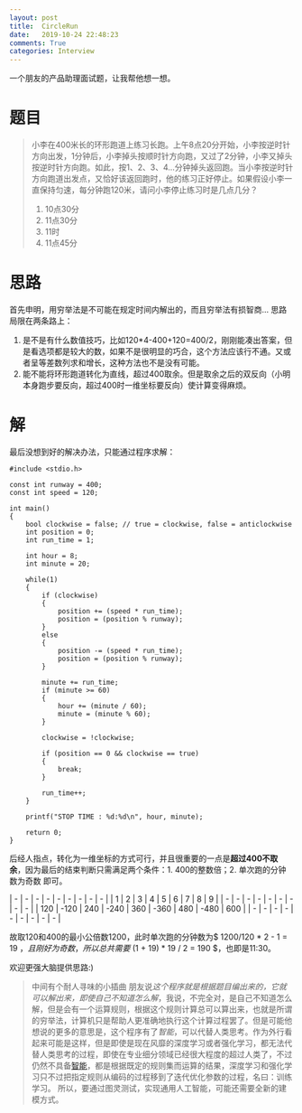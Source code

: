 ```yaml
---
layout: post
title:  CircleRun
date:   2019-10-24 22:48:23
comments: True
categories: Interview
---
```


一个朋友的产品助理面试题，让我帮他想一想。

# 题目
> 小李在400米长的环形跑道上练习长跑。上午8点20分开始，小李按逆时针方向出发，1分钟后，小李掉头按顺时针方向跑，又过了2分钟，小李又掉头按逆时针方向跑。如此，按1、2、3、4...分钟掉头返回跑。当小李按逆时针方向跑道出发点，又恰好该返回跑时，他的练习正好停止。如果假设小李一直保持匀速，每分钟跑120米，请问小李停止练习时是几点几分？
> 1. 10点30分
> 2. 11点30分
> 3. 11时
> 4. 11点45分

# 思路
首先申明，用穷举法是不可能在规定时间内解出的，而且穷举法有损智商...
思路局限在两条路上：
1. 是不是有什么数值技巧，比如120*4-400+120=400/2，刚刚能凑出答案，但是看选项都是较大的数，如果不是很明显的巧合，这个方法应该行不通。又或者呈等差数列求和增长，这种方法也不是没有可能。
2. 能不能将环形跑道转化为直线，超过400取余。但是取余之后的双反向（小明本身跑步要反向，超过400时一维坐标要反向）使计算变得麻烦。

# 解
最后没想到好的解决办法，只能通过程序求解：
```
#include <stdio.h>

const int runway = 400;
const int speed = 120;

int main()
{
    bool clockwise = false; // true = clockwise, false = anticlockwise
    int position = 0;
    int run_time = 1;

    int hour = 8;
    int minute = 20;

    while(1)
    {
        if (clockwise)
        {
            position += (speed * run_time);
            position = (position % runway);
        }
        else
        {
            position -= (speed * run_time);
            position = (position % runway);
        }

        minute += run_time;
        if (minute >= 60)
        {
            hour += (minute / 60);
            minute = (minute % 60);
        }

        clockwise = !clockwise;

        if (position == 0 && clockwise == true)
        {
            break;
        }

        run_time++;
    }

    printf("STOP TIME : %d:%d\n", hour, minute);

    return 0;
}
```

后经人指点，转化为一维坐标的方式可行，并且很重要的一点是**超过400不取余**，因为最后的结束判断只需满足两个条件：1. 400的整数倍；2. 单次跑的分钟数为奇数 即可。

| -   | -    | -   | -    | -   | -    | -   | -    | -   |
| 1   | 2    | 3   | 4    | 5   | 6    | 7   | 8    | 9   |
| -   | -    | -   | -    | -   | -    | -   | -    | -   |
| 120 | -120 | 240 | -240 | 360 | -360 | 480 | -480 | 600 |
| -   | -    | -   | -    | -   | -    | -   | -    | -   |

故取120和400的最小公倍数1200，此时单次跑的分钟数为$ 1200/120 * 2 - 1 = 19 $，且刚好为奇数，所以总共需要$ (1 + 19) * 19 / 2 = 190 $，也即是11:30。

欢迎更强大脑提供思路:)

> 中间有个耐人寻味的小插曲
> 朋友说*这个程序就是根据题目编出来的，它就可以解出来，即使自己不知道怎么解*，我说，不完全对，是自己不知道怎么解，但是会有一个运算规则，根据这个规则计算总可以算出来，也就是所谓的穷举法，计算机只是帮助人更准确地执行这个计算过程罢了。但是可能他想说的更多的意思是，这个程序有了*智能*，可以代替人类思考。作为外行看起来可能是这样，但是即使是现在风靡的深度学习或者强化学习，都无法代替人类思考的过程，即使在专业细分领域已经很大程度的超过人类了，不过仍然不具备[智能](https://zh.m.wilipedia.org/zh-cn/人工智能)，都是根据既定的规则集而运算的结果，深度学习和强化学习只不过把指定规则从编码的过程移到了迭代优化参数的过程，名曰：训练学习。
> 所以，要通过图灵测试，实现通用人工智能，可能还需要全新的建模方式。